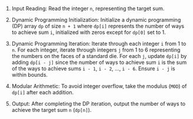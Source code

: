 

1. Input Reading: Read the integer `n`, representing the target sum.

2. Dynamic Programming Initialization: Initialize a dynamic programming (DP) array `dp` of size `n + 1` where `dp[i]` represents the number of ways to achieve sum `i`, initialized with zeros except for `dp[0]` set to 1.

3. Dynamic Programming Iteration: Iterate through each integer `i` from 1 to `n`. For each integer, iterate through integers `j` from 1 to 6 representing the numbers on the faces of a standard die. For each `j`, update `dp[i]` by adding `dp[i - j]` since the number of ways to achieve sum `i` is the sum of the ways to achieve sums `i - 1`, `i - 2`, ..., `i - 6`. Ensure `i - j` is within bounds.

4. Modular Arithmetic: To avoid integer overflow, take the modulus (`MOD`) of `dp[i]` after each addition.

5. Output: After completing the DP iteration, output the number of ways to achieve the target sum `n` (`dp[n]`).


